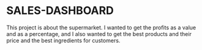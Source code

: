 # SALES-DASHBOARD
This project is about the supermarket. I wanted to get the profits as a value and as a percentage, and I also wanted to get the best products and their price and the best ingredients for customers.
